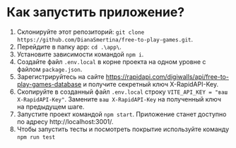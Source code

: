 # Как запустить приложение?
1) Склонируйте этот репозиторий: `git clone https://github.com/DianaSmertina/free-to-play-games.git`.
2) Перейдите в папку app: `cd .\app\`.
3) Установите зависимости командой `npm i`.
4) Создайте файл `.env.local` в корне проекта на одном уровне с файлом `package.json`.
5) Зарегистрируйтесь на сайте https://rapidapi.com/digiwalls/api/free-to-play-games-database и получите секретный ключ X-RapidAPI-Key.
6) Скопируйте в созданный файл `.env.local` строку `VITE_API_KEY = "ваш X-RapidAPI-Key"`. Замените `ваш X-RapidAPI-Key` на полученный ключ на предыдущем шаге.
7) Запустите проект командой `npm start`. Приложение станет доступно по адресу http://localhost:3001/.
8) Чтобы запустить тесты и посмотреть покрытие используйте команду `npm run test`
